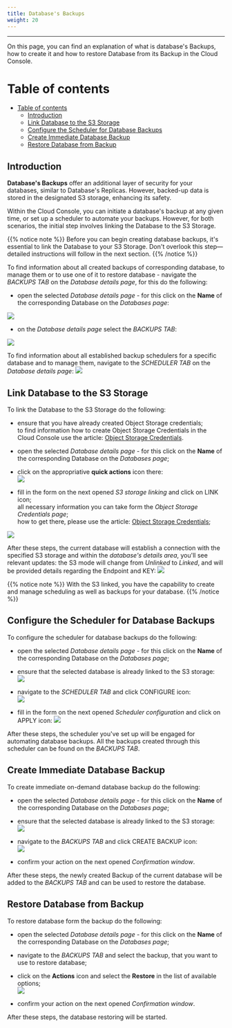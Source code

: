 ```yaml
---
title: Database's Backups
weight: 20
---
```

___
On this page, you can find an explanation of what is database's Backups, how to create it and how to restore Database from its Backup in the Cloud Console.

# Table of contents
- [Table of contents](#table-of-contents)
  - [Introduction](#introduction)
  - [Link Database to the S3 Storage](#link-database-to-the-s3-storage)
  - [Configure the Scheduler for Database Backups](#configure-the-scheduler-for-database-backups)
  - [Create Immediate Database Backup](#create-immediate-database-backup)
  - [Restore Database from Backup](#restore-database-from-backup)

## Introduction
**Database's Backups** offer an additional layer of security for your databases, similar to Database's Replicas. However, backed-up data is stored in the designated S3 storage, enhancing its safety. 

Within the Cloud Console, you can initiate a database's backup at any given time, or set up a scheduler to automate your backups.
However, for both scenarios, the initial step involves linking the Database to the S3 Storage.

{{% notice note %}}
Before you can begin creating database backups, it's essential to link the Database to your S3 Storage. Don't overlook this step—detailed instructions will follow in the next section.
{{% /notice %}}

To find information about all created backups of corresponding database, to manage them or to use one of it to restore database - navigate the *BACKUPS TAB* on the *Database details page*, for this do the following:
- open the selected *Database details page* - for this click on the **Name** of the corresponding Database on the *Databases page*:   
   
![](../../../assets/images/databases/6.png?classes=border,shadow)

- on the *Database details page* select the *BACKUPS TAB*:    

![](../../../assets/images/databases/22.png?width=20pc&classes=border,shadow) 

To find information about all established backup schedulers for a specific database and to manage them, navigate to the *SCHEDULER TAB* on the *Database details page*:
![](../../../assets/images/databases/23.png?width=20pc&classes=border,shadow) 

## Link Database to the S3 Storage
To link the Database to the S3 Storage do the following:  
- ensure that you have already created Object Storage credentials;  
  to find information how to create Object Storage Credentials in the Cloud Console use the article: [Object Storage Credentials](https://docs.ventuscloud.eu/products/storage/object-storage-credentials/).
  
- open the selected *Database details page* - for this click on the **Name** of the corresponding Database on the *Databases page*;  
- click on the appropriative **quick actions** icon there:    
![](../../../assets/images/databases/19.png?width=40pc&classes=border,shadow) 

- fill in the form on the next opened *S3 storage linking* and click on LINK icon;   
  all necessary information you can take form the *Object Storage Credentials page*;  
  how to get there, please use the article: [Object Storage Credentials](https://docs.ventuscloud.eu/products/storage/object-storage-credentials/);  
  
![](../../../assets/images/databases/20.png?width=30pc&classes=border,shadow) 

After these steps, the current database will establish a connection with the specified S3 storage and within the *database's details area*, you'll see relevant updates: the S3 mode will change from *Unlinked* to *Linked*, and will be provided details regarding the Endpoint and KEY:
![](../../../assets/images/databases/21.png?width=50pc&classes=border,shadow) 

{{% notice note %}}
With the S3 linked, you have the capability to create and manage scheduling as well as backups for your database.
{{% /notice %}}

## Configure the Scheduler for Database Backups
To configure the scheduler for database backups do the following:    
- open the selected *Database details page* - for this click on the **Name** of the corresponding Database on the *Databases page*;
- ensure that the selected database is already linked to the S3 storage:   
![](../../../assets/images/databases/21.png?width=50pc&classes=border,shadow)

- navigate to the *SCHEDULER TAB* and click CONFIGURE icon:  
![](../../../assets/images/databases/24.png?width=35pc&classes=border,shadow)

- fill in the form on the next opened *Scheduler configuration* and click on APPLY icon: 
![](../../../assets/images/databases/25.png?width=30pc&classes=border,shadow) 

After these steps, the scheduler you've set up will be engaged for automating database backups. All the backups created through this scheduler can be found on the *BACKUPS TAB*.

## Create Immediate Database Backup
To create immediate on-demand database backup do the following:    
- open the selected *Database details page* - for this click on the **Name** of the corresponding Database on the *Databases page*;
- ensure that the selected database is already linked to the S3 storage:   
![](../../../assets/images/databases/21.png?width=50pc&classes=border,shadow)

- navigate to the *BACKUPS TAB* and click CREATE BACKUP icon:  
![](../../../assets/images/databases/28.png?width=40pc&classes=border,shadow)

- confirm your action on the next opened *Confirmation window*.

After these steps, the newly created Backup of the current database will be added to the *BACKUPS TAB* and can be used to restore the database.

## Restore Database from Backup
To restore database form the backup do the following:    
- open the selected *Database details page* - for this click on the **Name** of the corresponding Database on the *Databases page*;
- navigate to the *BACKUPS TAB* and select the backup, that you want to use to restore database;
- click on the **Actions** icon and select the **Restore** in the list of available options;  
![](../../../assets/images/databases/26.png?width=40pc&classes=border,shadow)

- confirm your action on the next opened *Confirmation window*.

After these steps, the database restoring will be started.

